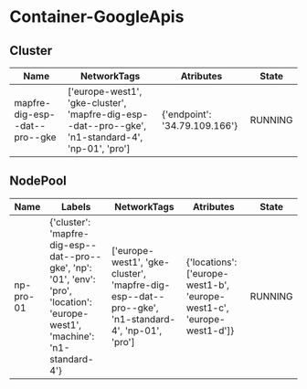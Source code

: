 # Container-GoogleApis

## Cluster

| Name                          | NetworkTags                                                                                       | Atributes                     | State   |
| ----------------------------- | ------------------------------------------------------------------------------------------------- | ----------------------------- | ------- |
| mapfre-dig-esp--dat--pro--gke | ['europe-west1', 'gke-cluster', 'mapfre-dig-esp--dat--pro--gke', 'n1-standard-4', 'np-01', 'pro'] | {'endpoint': '34.79.109.166'} | RUNNING |

## NodePool

| Name      | Labels                                                                                                                         | NetworkTags                                                                                       | Atributes                                                             | State   |
| --------- | ------------------------------------------------------------------------------------------------------------------------------ | ------------------------------------------------------------------------------------------------- | --------------------------------------------------------------------- | ------- |
| np-pro-01 | {'cluster': 'mapfre-dig-esp--dat--pro--gke', 'np': '01', 'env': 'pro', 'location': 'europe-west1', 'machine': 'n1-standard-4'} | ['europe-west1', 'gke-cluster', 'mapfre-dig-esp--dat--pro--gke', 'n1-standard-4', 'np-01', 'pro'] | {'locations': ['europe-west1-b', 'europe-west1-c', 'europe-west1-d']} | RUNNING |